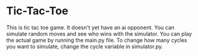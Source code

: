 # Tic-Tac-Toe
This is tic tac toe game. It doesn't yet have an ai opponent. You can simulate random moves and see who wins with the simulator.
You can play the actual game by running the main.py file.
To change how many cycles you want to simulate, change the cycle variable in simulator.py.
